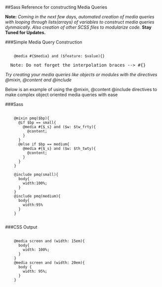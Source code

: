 ##Sass Reference for constructing Media Queries  

**Note:** *Coming in the next few days, automated creation of media queries with looping through lists(arrays) of variables to construct media queries dynmaically. Also creation of other SCSS files to modularize code.* **Stay Tuned for Updates.**  

###Simple Media Query Construction
<pre>
  <code>
    @media #{$media} and ($feature: $value){}   
  </code>
  Note: Do not forget the interpolation braces --> #{}
</pre>

*Try creating your media queries like objects or modules with the directives @mixin, @content and @include* 

Below is an example of using the @mixin, @content @include directives to make complex object oriented media queries with ease  

###Sass
<pre>
  <code>
    @mixin pmq($bp){
      @if $bp == small{ 
        @media #{$_s} and ($w: $tw_frty){ 
          @content; 
        }
      }
      @else if $bp == medium{ 
        @media #{$_s} and ($w: $th_twty){ 
          @content; 
        }
      }
    }
    
    @include pmq(small){
      body{
        width:100%;
      }
    }
    @include pmq(medium){
      body{
        width:95%
      }
    }
  </code>
</pre>

###CSS Output
<pre>
  <code>
    @media screen and (width: 15em){
      body{
        width: 100%;
      }
    }
    @media screen and (width: 20em){
      body {
        width: 95%;
      }
    }
  </code>
</pre>


